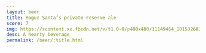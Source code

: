 ```yaml
---
layout: beer
title: Rogue Santa’s private reserve ale
score: 7
img: https://scontent.xx.fbcdn.net/v/t1.0-0/p480x480/11149464_10153268295053745_1257589284621380857_n.jpg?oh=5013b3ec6a30fc76868861a834ec0cc8&oe=5919519E
desc: A hearty beverage
permalink: /beer/:title.html
---
```

